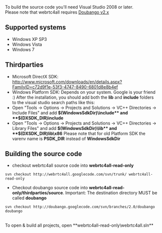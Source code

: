 

To build the source code you'll need Visual Studio 2008 or later.<br />
Please note that webrtc4all requires [Doubango v2.x](http://code.google.com/p/doubango/)

## Supported systems ##
  * Windows XP SP3
  * Windows Vista
  * Windows 7

## Thirdparties ##
  * Microsoft DirectX SDK: http://www.microsoft.com/downloads/en/details.aspx?FamilyID=c72d9f1e-53f3-4747-8490-6801d8e8b4ef
  * Windows Platform SDK: Depends on your system. Google is your friend :)
After the installation, you should add both the **lib** and **include** folders to the visual studio search paths like this:
  * Open "Tools -> Options -> Projects and Solutions -> VC++ Directories -> Include Files" and add **$(WindowsSdkDir)\include** and **$(DXSDK\_DIR)include**
  * Open "Tools -> Options -> Projects and Solutions -> VC++ Directories -> Library Files" and add **$(WindowsSdkDir)\lib** and **$(DXSDK\_DIR)lib\x86**
Please note that for old Platform SDK the varenv name is **PSDK\_DIR** instead of **WindowsSdkDir**

## Building the source code ##
  * checkout webrtc4all source code into **webrtc4all-read-only**
```
svn checkout http://webrtc4all.googlecode.com/svn/trunk/ webrtc4all-read-only
```
  * Checkout doubango source code into **webrtc4all-read-only/thirdparties/source**. Important: The destination directory MUST be called **doubango**
```
svn checkout http://doubango.googlecode.com/svn/branches/2.0/doubango doubango
```

<br />
To open & build all projects, open **webrtc4all-read-only\webrtc4all.sln**